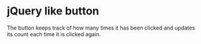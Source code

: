 # jQuery like button
The button keeps track of how many times it has been clicked and updates its count each time it is clicked again.

